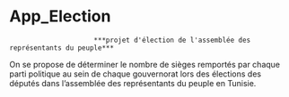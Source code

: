 # App_Election
                         ***projet d'élection de l'assemblée des représentants du peuple*** 
On se propose de déterminer le nombre de sièges remportés par chaque parti politique au sein de chaque gouvernorat lors des élections
des députés dans l’assemblée des représentants du peuple en Tunisie.
